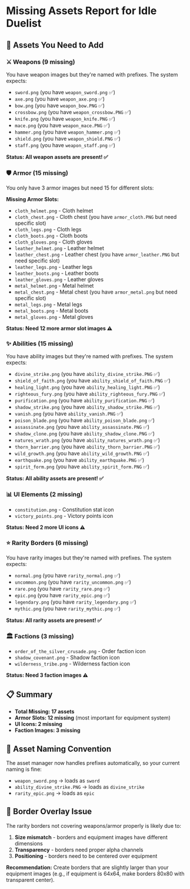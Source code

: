# Missing Assets Report for Idle Duelist

## 🎯 Assets You Need to Add

### ⚔️ Weapons (9 missing)
You have weapon images but they're named with prefixes. The system expects:
- `sword.png` (you have `weapon_sword.png` ✅)
- `axe.png` (you have `weapon_axe.png` ✅)
- `bow.png` (you have `weapon_bow.PNG` ✅)
- `crossbow.png` (you have `weapon_crossbow.PNG` ✅)
- `knife.png` (you have `weapon_knife.PNG` ✅)
- `mace.png` (you have `weapon_mace.PNG` ✅)
- `hammer.png` (you have `weapon_hammer.png` ✅)
- `shield.png` (you have `weapon_shield.PNG` ✅)
- `staff.png` (you have `weapon_staff.png` ✅)

**Status: All weapon assets are present! ✅**

### 🛡️ Armor (15 missing)
You only have 3 armor images but need 15 for different slots:

**Missing Armor Slots:**
- `cloth_helmet.png` - Cloth helmet
- `cloth_chest.png` - Cloth chest (you have `armor_cloth.PNG` but need specific slot)
- `cloth_legs.png` - Cloth legs
- `cloth_boots.png` - Cloth boots
- `cloth_gloves.png` - Cloth gloves
- `leather_helmet.png` - Leather helmet
- `leather_chest.png` - Leather chest (you have `armor_leather.PNG` but need specific slot)
- `leather_legs.png` - Leather legs
- `leather_boots.png` - Leather boots
- `leather_gloves.png` - Leather gloves
- `metal_helmet.png` - Metal helmet
- `metal_chest.png` - Metal chest (you have `armor_metal.png` but need specific slot)
- `metal_legs.png` - Metal legs
- `metal_boots.png` - Metal boots
- `metal_gloves.png` - Metal gloves

**Status: Need 12 more armor slot images ⚠️**

### ✨ Abilities (15 missing)
You have ability images but they're named with prefixes. The system expects:
- `divine_strike.png` (you have `ability_divine_strike.PNG` ✅)
- `shield_of_faith.png` (you have `ability_shield_of_faith.PNG` ✅)
- `healing_light.png` (you have `ability_healing_light.PNG` ✅)
- `righteous_fury.png` (you have `ability_righteous_fury.PNG` ✅)
- `purification.png` (you have `ability_purification.PNG` ✅)
- `shadow_strike.png` (you have `ability_shadow_strike.PNG` ✅)
- `vanish.png` (you have `ability_vanish.PNG` ✅)
- `poison_blade.png` (you have `ability_poison_blade.png` ✅)
- `assassinate.png` (you have `ability_assassinate.PNG` ✅)
- `shadow_clone.png` (you have `ability_shadow_clone.PNG` ✅)
- `natures_wrath.png` (you have `ability_natures_wrath.png` ✅)
- `thorn_barrier.png` (you have `ability_thorn_barrier.PNG` ✅)
- `wild_growth.png` (you have `ability_wild_growth.PNG` ✅)
- `earthquake.png` (you have `ability_earthquake.PNG` ✅)
- `spirit_form.png` (you have `ability_spirit_form.PNG` ✅)

**Status: All ability assets are present! ✅**

### 📊 UI Elements (2 missing)
- `constitution.png` - Constitution stat icon
- `victory_points.png` - Victory points icon

**Status: Need 2 more UI icons ⚠️**

### ⭐ Rarity Borders (6 missing)
You have rarity images but they're named with prefixes. The system expects:
- `normal.png` (you have `rarity_normal.png` ✅)
- `uncommon.png` (you have `rarity_uncommon.png` ✅)
- `rare.png` (you have `rarity_rare.png` ✅)
- `epic.png` (you have `rarity_epic.png` ✅)
- `legendary.png` (you have `rarity_legendary.png` ✅)
- `mythic.png` (you have `rarity_mythic.png` ✅)

**Status: All rarity assets are present! ✅**

### 🏛️ Factions (3 missing)
- `order_of_the_silver_crusade.png` - Order faction icon
- `shadow_covenant.png` - Shadow faction icon
- `wilderness_tribe.png` - Wilderness faction icon

**Status: Need 3 faction images ⚠️**

## 📋 Summary
- **Total Missing: 17 assets**
- **Armor Slots: 12 missing** (most important for equipment system)
- **UI Icons: 2 missing**
- **Faction Images: 3 missing**

## 🎨 Asset Naming Convention
The asset manager now handles prefixes automatically, so your current naming is fine:
- `weapon_sword.png` → loads as `sword`
- `ability_divine_strike.PNG` → loads as `divine_strike`
- `rarity_epic.png` → loads as `epic`

## 🔧 Border Overlay Issue
The rarity borders not covering weapons/armor properly is likely due to:
1. **Size mismatch** - borders and equipment images have different dimensions
2. **Transparency** - borders need proper alpha channels
3. **Positioning** - borders need to be centered over equipment

**Recommendation:** Create borders that are slightly larger than your equipment images (e.g., if equipment is 64x64, make borders 80x80 with transparent center).




